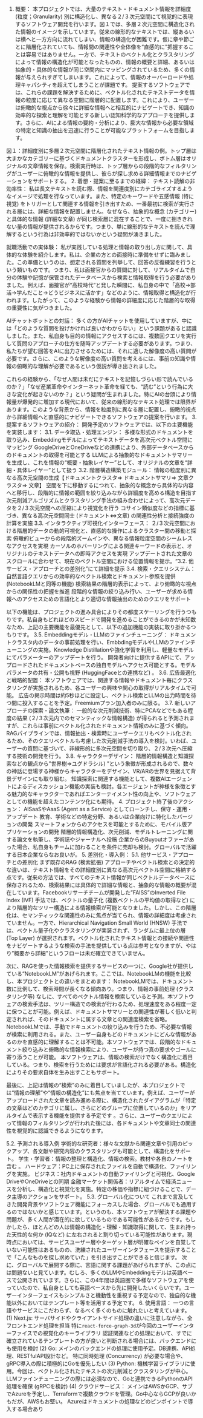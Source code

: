 1. 概要：
本プロジェクトでは、大量のテキスト・ドキュメント情報を詳細度 (粒度；Granularity) 別に構造化し、異なる２/３次元空間にて視覚的に表現するソフトウェア開発を行います。図１では、多層２次元空間に構造化された情報のイメージを示しています。従来の線形的なテキストでは、縦あるいは横へと一方方向に流れてしまい、情報の構造化が困難です。仮に章や節ごとに階層化されていても、情報間の関連性や全体像を“直感的に”把握することは容易ではありません。一方で、テキストのベクトル化とクラスタリングによって情報の構造化が可能となったものの、情報の概要と詳細、あるいは抽象的・具体的な情報が同じ空間内にマッピングされているため、多くの情報が与えられすぎてしまいます。これによって、情報のオーバーロードや処理キャパシティを超えてしまうことが課題です。
提案するソフトウェアでは、これらの課題を解決するために、ベクトル化されたテキストデータを情報の粒度に応じて異なる空間に階層的に配置します。これにより、ユーザーは俯瞰的な視点から徐々に詳細な情報へと相互的にナビゲートでき、知識の効率的な探索と理解を可能とする新しい認知科学的なアプローチを提供します。さらに、AIによる情報の要約・分析により、膨大な情報から必要な領域の特定と知識の抽出を迅速に行うことが可能なプラットフォームを目指します。

図１：詳細度別に多層２次元空間に階層化されたテキスト情報の例。トップ層は大まかなカテゴリーに基づくドキュメントクラスターを形成し、ボトム層はオリジナルの文章情報を保存。検索実行時は、トップ層からの段階的なフィルタリングがユーザーに俯瞰的な情報を提供し、彼らが探し求める詳細情報までのナビゲーションをサポートする。
2. 着想・提案に至るまでの経緯：
テキスト読解の非効率性：
私は長文テキストを読む際、情報を関連度別にカテゴライズするようなイメージで処理を行なっています。また、特定のキーワードや五感情報 (特に視覚) をトリガーとして関連する情報を引き出すため、一番最初に検索が実行される層には、詳細な情報を配置しません。なぜなら、抽象的な概念 (カテゴリー) と具体的な情報 (詳細な文章) が同じ検索層に混在することで、一度に捌ききれない量の情報が提供されるからです。つまり、単に線形的なテキストを読んで理解するという行為は非効率的ではないかという疑問が湧きました。

就職活動での実体験：
私が実践している処理と情報の取り出し方に関して、具体的な体験を紹介します。私は、企業の方との面接時に準備をせずに臨みました。この準備というのは、想定される質問を列挙して、回答の反復練習を行うという類いものです。つまり、私は面接官からの質問に対して、リアルタイムで自分の体験や記憶が保管されたデータベースから検索と情報取得を行う必要がありました。例えば、面接官が“高校時代”と発した瞬間に、私自身の中で「高校→部活→学んだこと->どうビジネスに活かす」などのように、情報取得と構造化が行われます。したがって、このような経験から情報の詳細度に応じた階層的な取得の重要性に気がつきました。

AIチャットボットとの対話：
多くの方がAIチャットを使用していますが、中には「どのような質問を投げかければ良いかわからない」という課題があると認識しました。また、私自身も目的の情報にアクセスするには、複数回クエリを実行して質問のアプローチの仕方を随時アップデートする必要があります。つまり、私たちが望む回答をAIに出力させるためには、それに適した解像度の高い質問が必要です。さらに、このような解像度の高い質問を考えるには、事前の知識や情報の俯瞰的な理解が必要であるという仮説が導き出されました。

これらの経験から、「なぜ人間は未だにテキストを記憶しづらい形で読んでいるのか？」「なぜ産業革命やインターネット革命を経ても、“読む”という行為に大きな変化が起きないのか？」という疑問が生まれました。特にAIの台頭により情報量が爆発的に増加する現代において、従来の線形的なテキスト処理では限界があります。このような背景から、情報を粒度別に異なる層に配置し、俯瞰的視点から詳細情報へと直感的にナビゲートできるソフトウェアの提案を行います。
3. 提案するソフトウェアの紹介：
開発予定のソフトウェアでは、以下の主要機能を実装します：
3.1. データ取込・処理エンジン：
多様な形式のドキュメントを取り込み、Embeddingモデルによってテキストデータを高次元ベクトル空間にマッピング
GoogleDriveとOneDriveなどの連携により、外部データベースからのドキュメントの取得を可能とする
LLMによる抽象的なドキュメントサマリーを生成し、これを情報の“概要・抽象レイヤー”として、オリジナルの文章を“詳細・具体レイヤー”として扱う
3.2. 階層構造構築モジュール：
情報の粒度別に異なる高次元空間の生成【ドキュメントクラスタ=> ドキュメントサマリ=> 文章クラスタ=> 文章】
空間を下に移動するにつれて、抽象的な概念から具体的な内容へと移行し、段階的に情報の範囲を絞り込みながら詳細度を高める構造を目指す
次元削減アルゴリズムとクラスタリング手法の組み合わせによって、高次元データを２/３次元空間への圧縮により視覚化を行う
コサイン類似度などの指標に基づき、異なる高次元空間同士 (ドキュメント<=>文章) の関連性分析と接続強度の計算を実施
3.3. インタラクティブ可視化インターフェース：
２/３次元空間における階層的データの動的可視化と、直感的な操作によるクラスター間の移動と探索
俯瞰的ビューからの段階的ズームインや、異なる情報粒度空間のシームレスなアクセスを実現
カーソルのホバーリングによる関連キーワードの表示と、オリジナルのテキストデータへの即時アクセスを実現
アップデートされた文章のスクロールに合わせて、現在のベクトル空間における位置情報を提示。“3.2. 他サービス・アプローチとの差別化”にて詳細を提示
3.4. 検索・クエリシステム：
自然言語クエリからの効率的なベクトル検索とドキュメント参照を提供 (NotebookLMと同等の機能)
検索結果の階層的表示によって、より俯瞰的な視点からの関係性の把握を推進
段階的な情報の絞り込み行い、ユーザーが求める情報へのアクセスための言語化とより適切な情報抽出のためのクエリをサポート

以下の機能は、プロジェクトの進み具合によりその都度スケーリングを行うつもりです。私自身もどれほどのスピードで開発を進めることができるのかが未知数なため、上記の主要機能を最優先として、以下の追加機能の実装に取り掛かるつもりです。
3.5. Embeddingモデル・LLMのファインチューニング：
ドキュメントクラスタ内のデータの事前処理を行い、EmbbdingモデルやLLMのファインチューニングの実施。Knowledge Distillationや強化学習を利用し、軽量なモデルにてパラメーターのアップデートを行う。
開発者向けに提供するAPIにて、アップロードされたドキュメントベースの独自モデルへアクセス可能とする。モデルパラメータの共有・公開も視野 (HuggingFaceとの連携など) 。
3.6. 広告最適化と戦略的配置：
本ソフトウェアでは、関連する情報やドキュメント毎にクラスタリングが実施されるため、各ユーザーの興味や関心の取得がリアルタイムで可能。
広告の掲示時間は約5秒ほどに設定し、ベクトル検索とLLMの出力時間を待つ間に投入することを予定。Freemiumプラン加入者のみに限る。
3.7. 新しいアプローチの探索・論文執筆：
一般的な次元削減技術、特にPCAなどでもある程度の結果 (２/３次元内でのセマンティックな情報構造) が得られると予測されますが、これらは事前にベクトル化されたドキュメント情報のみに基づく傾向。
RAGパイプラインでは、情報抽出・検索時にユーザークエリもベクトル化されるため、そのクエリベクトルも考慮した次元削減手法の導入を検討。いわば、ユーザーの質問に基づいて、非線形的に多次元空間を切り取り、２/３次元へ圧縮する技術の開発を行う。
3.8. キャラクターデザイン：
階層的情報構造と知識探索などの観点から”世界樹=>ユグドラシル) ”という象徴が形成されるので、数々の神話に登場する神様からキャラクターをデザイン、VR/ARの世界を見据えて背景デザインにも取り組む。
知識探索に関連する機能として、複数AIエージェントによるディスカッション機能の実装も検討。各エージェントが神様を象徴とする魅力的なキャラクターであればエンターテイメント性の向上や、ソフトウェアとしての機能を超えたコンテンツ化にも期待。
4. プロジェクト終了後のアクション：
AISaaSやAaaS (Agent as a Service) としてローンチし、保守・運用・アップデート
教育、学術などの特定分野、あるいは企業向けに特化したバージョンの開発
スマートフォンからのアクセスを可能とするために、モバイル版アプリケーションの開発
階層的情報構造化、次元削減、モデルトレーニングに関する論文を執筆し、学術誌やジャーナルへ投稿
企業からのBuyoutオファーがあった場合、私自身もチームに加わることを条件に売却も検討。グローバルで活躍する日本企業ならなお良いが。
5. 差別化・導入例：
5.1. 他サービス・アプローチとの差別化
まず既存のRAG (検索拡張) アプローチやベクトル検索との決定的な違いは、テキスト情報をその詳細度別に異なる高次元ベクトル空間に格納する点です。従来の方法では、すべてのテキスト情報が同じベクトルデータベースに保存されるため、検索結果には具体的で詳細な情報と、抽象的な情報の概要が混在しています。Facebookリサーチチームが開発した”FAISS”のInverted File Index (IVF) 手法では、ベクトルの量子化 (複数ベクトルの平均値の取得など) により階層的なツリー構造による情報検索が可能となりました。しかし、この階層化は、セマンティックな関連性のみに焦点が当てられ、情報の詳細度は考慮されていません。一方で、Hierarchical Navigation Small World (HNSW) 手法では、ベクトル量子化やクラスタリングが実装されず、ランダムに最上位の層 (Top Layer) が選択されます。ベクトル化されたテキスト情報との接続や関連性をナビゲートするような検索の手法を提供している点は参考となりますが、やはり”概要から詳細”というフローは未だ確立できていません。

次に、RAGを使った情報検索を提供するサービスの一つに、Google社が提供している“NotebookLM”があげられます。ここでは、NotebookLMの機能を比較し、本プロジェクトとの違いをまとめます：
NotebookLMでは、ドキュメント数に比例して、検索時間が長くなる傾向あり。つまり、情報の事前処理 (クラスタリング等) なしに、すべてのベクトル情報を検索していると予測。本ソフトウェアの検索手法は、ツリー構造での検索が行わるため、処理速度をある程度一定に保つことが可能。例えば、ドキュメントサマリーとの関連性が著しく低いと判定されれば、そのドキュメントに属する文章との関連度検索を省略。
NotebookLMでは、手動でドキュメントの絞り込みを行うため、不必要な情報が検索に利用される。また、ユーザー自身もどのドキュメントにどんな情報があるのかを直感的に理解することは不可能。本ソフトウェアでは、段階的なドキュメント絞り込みと俯瞰的な情報検索により、ユーザーが持つ真の要求やゴールに寄り添うことが可能。
本ソフトウェアは、情報の検索だけでなく構造化に着目している。つまり、検索を行うためには要求が言語化される必要がある。構造化によりその要求自体を生み出すこともサポート。

最後に、上記は情報の“検索”のみに着目していましたが、本プロジェクトでは“情報の理解”や“情報の構造化”にも焦点を当てています。例えば、ユーザーがアップロードされた文章を読み進める際に、構造化されたダイアグラムが「特定の文章はどのカテゴリに属し、さらにどのグループに位置しているのか」をリアルタイムで表示する機能を提供する予定です 。さらに、ユーザーのクエリによって情報のフィルタリングが行われた後には、各ドキュメントや文章同士の関連性を視覚的に認識できるようになります。


5.2. 予測される導入例
学術的な研究者：様々な文献から関連文章や引用のピックアップ、各文献や研究内容のクラスタリングも可能として、構造化をサポート。
学生・学習者：情報の整理と構造化、情報の検索。教材や各自のノートを含む 。
ハードウェア：PC上に保存されたファイルを自動で構造化、ファイリングを実施。
ビジネス：社内ドキュメントの自動ファイリングと可視化、Google DriveやOneDriveとの同期
金融マーケット関係者：リアルタイムで経済ニュースを分析し、構造化と視覚化を実施。特定の株価や指標に紐づけることで、データ主導のアクションをサポート。
5.3. グローバル化について
これまで言及してきた開発背景やソフトウェア機能にフォーカスした場合、グローバルでも通用するのではないかと感じています。というのも、本ソフトウェアが解決する課題や問題が、多く人間が潜在的に欲しているものである可能性があるからです。もしかしたら、ほとんどの人は情報の構造化・理解・知識取得に関して、生まれ持った天性的な何か (IQなど) に左右されると割り切っている可能性があります。現時点においては、サービスユーザー層やターゲット層が明確なペインを自覚していない可能性はあるものの、洗練されたユーザーインタフェースを提示することで「こんなものを探し求めていた」を引き出すことができると信じます。
次に、グローバルで展開する際に、言語に関する課題があげられますが、この点には問題ないと見ています。むしろ、多くのLLMやEmbeddingモデルは英語ベースで公開されています。さらに、この4年間は英語圏で多様なソフトウェアを使っていたので、私自身としても英語ベースから先に開発したいくらいです。ユーザーインターフェイスもシンプルさと機動性を重視する予定なので、独自的な機能以外においてはテンプレート等を活用する予定です。
6. 使用言語：
一つの言語やサービスにこだわらず、なるべく多くのものに触れたいと考えています。
(1) Next.js:
サーバサイドやクライアントサイド処理の違いに注意しながら、全フロントエンド処理を担当
特に`react-force-graph-3d`が今回のユーザーインターファイスでの視覚化のキーライブラリ
認証関連などの処理において、すでに確立されているテンプレートの方が良いと判断される場合には、バックエンドにも使用を検討
(2) Go: 
メインのバックエンドの処理に使用予定。DB連携、API処理、RESTfulAPI設計など。
特に同時処理 (Concurrency) が必要な場合や、gRPC導入の際に積極的にGoを優先したい
(3) Python: 
機械学習ライブラリに使用。今回は、ベクトル化されたテキストの次元削減とクラスタリングが中心。
LLMファインチューニングの際には必須なので、Goと連携できるPythonのAPI処理を確保 (gRPCを検討)
(4) クラウドサービス：
メインはAWSかGCP、サブでAzureを予定し、Terraformで複数クラウドを管理。Go中心ならGCPが良いかもだが、AWSもお堅い。
Azureはドキュメントの処理などのピンポイントで導入する場合あり
